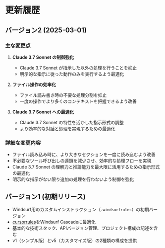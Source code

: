 # 更新履歴

## バージョン2 (2025-03-01)

### 主な変更点

1. **Claude 3.7 Sonnet の制御強化**
   - Claude 3.7 Sonnet が指示した以外の処理を行うことを抑止
   - 明示的な指示に従った動作のみを実行するよう最適化

2. **ファイル操作の効率化**
   - ファイル読み書き時の不要な処理分割を抑止
   - 一度の操作でより多くのコンテキストを把握できるよう改善

3. **Claude 3.7 Sonnet への最適化**
   - Claude 3.7 Sonnet の特性を活かした指示形式の調整
   - より効率的な対話と処理を実現するための最適化

### 詳細な変更内容

- ファイル読み込み時に、より大きなセクションを一度に読み込むよう改善
- 不必要なツール呼び出しの連鎖を減少させ、効率的な処理フローを実現
- Claude 3.7 Sonnet の理解力と推論能力を最大限に活用するための指示形式の最適化
- 明示的な指示がない限り追加の処理を行わないよう制御を強化

## バージョン1 (初期リリース)

- Windsurf用のカスタムインストラクション（`.windsurfrules`）の初期バージョン
- [cursorrules](https://github.com/kinopeee/cursorrules)をWindsurf Cascadeに最適化
- 基本的な技術スタック、APIバージョン管理、プロジェクト構成の記述を含む
- v1（シンプル版）とv5（カスタマイズ版）の2種類の構成を提供 